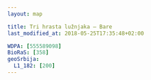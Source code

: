```yaml
---
layout: map

title: Tri hrasta lužnjaka – Bare
last_modified_at: 2018-05-25T17:35:48+02:00

WDPA: [555589098]
BioRaS: [358]
geoSrbija:
  L1_182: [200]
---
```

